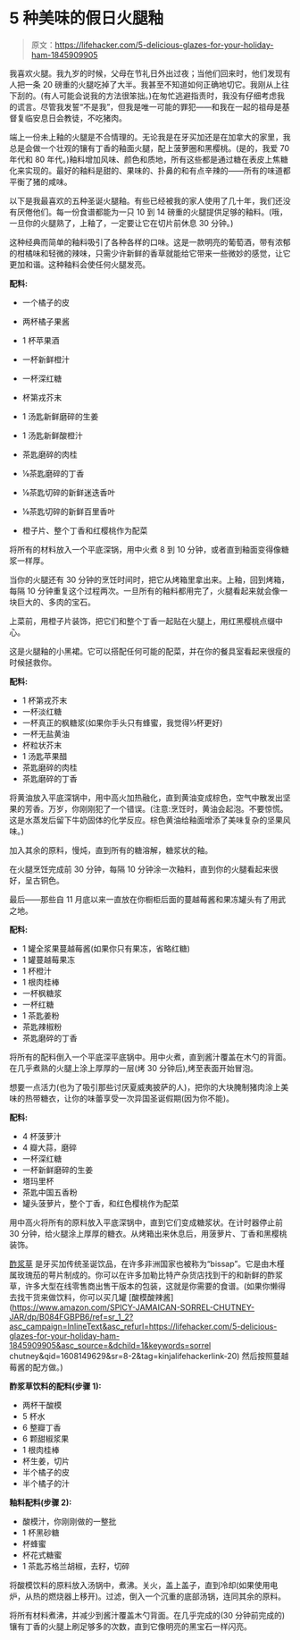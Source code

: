 # 5 种美味的假日火腿釉

> 原文：<https://lifehacker.com/5-delicious-glazes-for-your-holiday-ham-1845909905>

我喜欢火腿。我九岁的时候，父母在节礼日外出过夜；当他们回来时，他们发现有人把一条 20 磅重的火腿吃掉了大半。我甚至不知道如何正确地切它。我刚从上往下刮的。(有人可能会说我的方法很笨拙。)在匆忙逃避指责时，我没有仔细考虑我的谎言。尽管我发誓“不是我”，但我是唯一可能的罪犯——和我在一起的祖母是基督复临安息日会教徒，不吃猪肉。

端上一份未上釉的火腿是不合情理的。无论我是在牙买加还是在加拿大的家里，我总是会做一个壮观的镶有丁香的釉面火腿，配上菠萝圈和黑樱桃。(是的，我爱 70 年代和 80 年代。)釉料增加风味、颜色和质地，所有这些都是通过糖在表皮上焦糖化来实现的。最好的釉料是甜的、果味的、扑鼻的和有点辛辣的——所有的味道都平衡了猪的咸味。

以下是我最喜欢的五种圣诞火腿釉。有些已经被我的家人使用了几十年，我们还没有厌倦他们。每一份食谱都能为一只 10 到 14 磅重的火腿提供足够的釉料。(哦，一旦你的火腿熟了，上釉了，一定要让它在切片前休息 30 分钟。)

这种经典而简单的釉料吸引了各种各样的口味。这是一款明亮的葡萄酒，带有浓郁的柑橘味和轻微的辣味，只需少许新鲜的香草就能给它带来一些微妙的感觉，让它更加和谐。这种釉料会使任何火腿发亮。

**配料:**

*   一个橘子的皮
*   两杯橘子果酱
*   1 杯苹果酒
*   一杯新鲜橙汁
*   一杯深红糖
*   杯第戎芥末
*   1 汤匙新鲜磨碎的生姜
*   1 汤匙新鲜酸橙汁
*   茶匙磨碎的肉桂
*   ⅛茶匙磨碎的丁香
*   ⅛茶匙切碎的新鲜迷迭香叶

*   ⅛茶匙切碎的新鲜百里香叶

*   橙子片、整个丁香和红樱桃作为配菜

将所有的材料放入一个平底深锅，用中火煮 8 到 10 分钟，或者直到釉面变得像糖浆一样厚。

当你的火腿还有 30 分钟的烹饪时间时，把它从烤箱里拿出来。上釉，回到烤箱，每隔 10 分钟重复这个过程两次。一旦所有的釉料都用完了，火腿看起来就会像一块巨大的、多肉的宝石。

上菜前，用橙子片装饰，把它们和整个丁香一起贴在火腿上，用红黑樱桃点缀中心。

这是火腿釉的小黑裙。它可以搭配任何可能的配菜，并在你的餐具室看起来很瘦的时候拯救你。

**配料:**

*   1 杯第戎芥末
*   一杯淡红糖
*   一杯真正的枫糖浆(如果你手头只有蜂蜜，我觉得⅓杯更好)
*   一杯无盐黄油
*   杯粒状芥末
*   1 汤匙苹果醋
*   茶匙磨碎的肉桂
*   茶匙磨碎的丁香

将黄油放入平底深锅中，用中高火加热融化，直到黄油变成棕色，空气中散发出坚果的芳香。万岁，你刚刚犯了一个错误。(注意:烹饪时，黄油会起泡。不要惊慌。这是水蒸发后留下牛奶固体的化学反应。棕色黄油给釉面增添了美味复杂的坚果风味。)

加入其余的原料，慢炖，直到所有的糖溶解，糖浆状的釉。

在火腿烹饪完成前 30 分钟，每隔 10 分钟涂一次釉料，直到你的火腿看起来很好，呈古铜色。

最后——那些自 11 月底以来一直放在你橱柜后面的蔓越莓酱和果冻罐头有了用武之地。

**配料:**

*   1 罐全浆果蔓越莓酱(如果你只有果冻，省略红糖)
*   1 罐蔓越莓果冻
*   1 杯橙汁
*   1 根肉桂棒
*   一杯枫糖浆
*   一杯红糖
*   1 茶匙姜粉
*   茶匙辣椒粉
*   茶匙磨碎的丁香

将所有的配料倒入一个平底深平底锅中。用中火煮，直到酱汁覆盖在木勺的背面。在几乎煮熟的火腿上涂上厚厚的一层(烤 30 分钟后),烤至表面开始冒泡。

想要一点活力(也为了吸引那些讨厌夏威夷披萨的人)，把你的大块腌制猪肉涂上美味的热带糖衣，让你的味蕾享受一次异国圣诞假期(因为你不能)。

**配料:**

*   4 杯菠萝汁
*   4 瓣大蒜，磨碎
*   一杯深红糖
*   一杯新鲜磨碎的生姜
*   塔玛里杯
*   茶匙中国五香粉
*   罐头菠萝片，整个丁香，和红色樱桃作为配菜

用中高火将所有的原料放入平底深锅中，直到它们变成糖浆状。在计时器停止前 30 分钟，给火腿涂上厚厚的糖衣。从烤箱出来休息后，用菠萝片、丁香和黑樱桃装饰。

[酢浆草](https://gracefoods.com/recipe-a-z/recipe/4663-sorrel-drink) 是牙买加传统圣诞饮品，在许多非洲国家也被称为“bissap”。它是由木槿属玫瑰茄的萼片制成的。你可以在许多加勒比特产杂货店找到干的和新鲜的酢浆草，许多大型在线零售商出售干版本的包装，这就是你需要的食谱。(如果你懒得去找干货来做饮料，你可以买几罐 [酸模酸辣酱](https://www.amazon.com/SPICY-JAMAICAN-SORREL-CHUTNEY-JAR/dp/B084FGBPB6/ref=sr_1_2?asc_campaign=InlineText&asc_refurl=https://lifehacker.com/5-delicious-glazes-for-your-holiday-ham-1845909905&asc_source=&dchild=1&keywords=sorrel chutney&qid=1608149629&sr=8-2&tag=kinjalifehackerlink-20) 然后按照蔓越莓酱的配方做。)

**酢浆草饮料的配料(步骤 1):**

*   两杯干酸模
*   5 杯水
*   6 整瓣丁香
*   6 颗甜椒浆果
*   1 根肉桂棒
*   杯生姜，切片
*   半个橘子的皮
*   半个橘子的汁

**釉料配料(步骤 2):**

*   酸模汁，你刚刚做的一整批
*   1 杯黑砂糖
*   杯蜂蜜
*   杯花式糖蜜
*   1 茶匙苏格兰胡椒，去籽，切碎

将酸模饮料的原料放入汤锅中，煮沸。关火，盖上盖子，直到冷却(如果使用电炉，从热的燃烧器上移开)。过滤，倒入一个沉重的底部汤锅，连同其余的原料。

将所有材料煮沸，并减少到酱汁覆盖木勺背面。在几乎完成的(30 分钟前完成的)镶有丁香的火腿上刷足够多的次数，直到它像明亮的黑宝石一样闪亮。